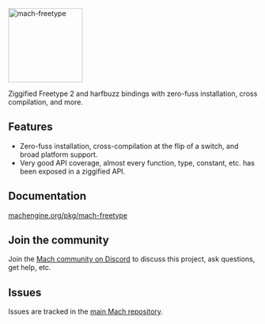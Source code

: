 <a href="https://machengine.org/pkg/mach-freetype">
    <picture>
        <source media="(prefers-color-scheme: dark)" srcset="https://machengine.org/assets/mach/freetype-full-dark.svg">
        <img alt="mach-freetype" src="https://machengine.org/assets/mach/freetype-full-light.svg" height="150px">
    </picture>
</a>

Ziggified Freetype 2 and harfbuzz bindings with zero-fuss installation, cross compilation, and more. 

## Features

* Zero-fuss installation, cross-compilation at the flip of a switch, and broad platform support.
* Very good API coverage, almost every function, type, constant, etc. has been exposed in a ziggified API.

## Documentation

[machengine.org/pkg/mach-freetype](https://machengine.org/pkg/mach-freetype)

## Join the community

Join the [Mach community on Discord](https://discord.gg/XNG3NZgCqp) to discuss this project, ask questions, get help, etc.

## Issues

Issues are tracked in the [main Mach repository](https://github.com/hexops/mach/issues?q=is%3Aissue+is%3Aopen+label%3Afreetype).
